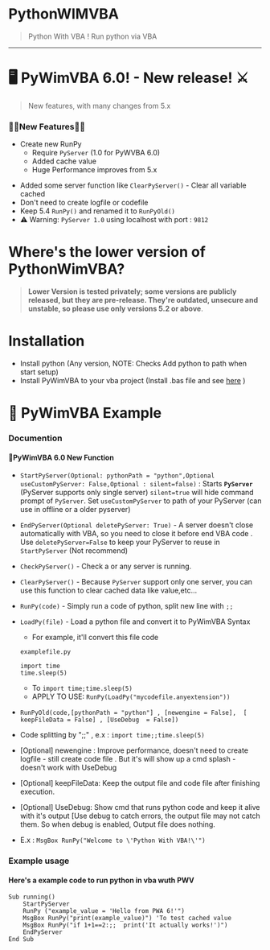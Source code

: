 # PythonWIMVBA
> Python With VBA ! Run python via VBA
---
# **🖥 PyWimVBA 6.0! - New release! ⚔**
> New features, with many changes from 5.x
### 🎉🎉**New Features**🎉🎉
- Create new RunPy
	- Require `PyServer` (1.0 for PyWVBA 6.0) 
	- Added cache value
  - Huge Performance improves from 5.x 
+ Added some server function like `ClearPyServer()` - Clear all variable cached
+ Don't need to create logfile or codefile
+ Keep 5.4 `RunPy()` and renamed it to `RunPyOld()`
+ ⚠ Warning: `PyServer 1.0` using localhost with port : `9812` 
# Where's the lower version of PythonWimVBA?
> **Lower Version is tested privately; some versions are publicly released, but they are pre-release. They're outdated, unsecure and unstable, so please use only versions 5.2 or above**.

# Installation
+ Install python (Any version, NOTE: Checks Add python to path when start setup)
+ Install PyWimVBA to your vba project (Install .bas file and see [here](https://support.tetcos.com/support/solutions/articles/14000143233-how-to-import-vba-script-bas-file-in-ms-excel-) )

# 🎨 PyWimVBA Example
### Documention
#### 💎PyWimVBA 6.0 New Function
+ `StartPyServer(Optional: pythonPath = "python",Optional useCustomPyServer: False,Optional : silent=false)` :  Starts **`PyServer`** (PyServer supports only single server) `silent=true` will hide command prompt of `PyServer`. Set `useCustomPyServer` to path of your PyServer (can use in offline or a older pyserver)
+ `EndPyServer(Optional deletePyServer: True)` - A server doesn't close automatically with VBA, so you need to close it before end VBA code .  Use `deletePyServer=False` to keep your PyServer to reuse in `StartPyServer` (Not recommend)
+ `CheckPyServer()` - Check a or any server is running.
+ `ClearPyServer()` - Because `PyServer` support only one server, you can use this function to clear cached data like value,etc...
+ `RunPy(code)` - Simply run a code of python, split new line with `;;`
+ ``LoadPy(file)`` - Load a python file and convert it to PyWimVBA Syntax
  - For example, it'll convert this file code
  
  `examplefile.py`

  ```
  import time
  time.sleep(5)
  ```
  - To `import time;time.sleep(5)`
  - APPLY TO USE: `RunPy(LoadPy("mycodefile.anyextension"))`
    
+ ``RunPyOld(code,[pythonPath = "python"] , [newengine = False],  [ keepFileData = False] , [UseDebug  = False])``
+ Code splitting by ";;" , e.x : `import time;;time.sleep(5)`
+ [Optional] newengine : Improve performance, doesn't need to create logfile - still create code file . But it's will show up a cmd splash - doesn't work with UseDebug
+ [Optional] keepFileData: Keep the output file and code file after finishing execution. 
+ [Optional] UseDebug: Show cmd that runs python code and keep it alive with it's output [Use debug to catch errors, the output file may not catch them. So when debug is enabled, Output file does nothing.
+ E.x : `MsgBox RunPy("Welcome to \'Python With VBA!\'")`
### Example usage
#### Here's a example code to run python in vba wuth PWV
```
Sub running()
    StartPyServer
    RunPy ("example_value = 'Hello from PWA 6!'")
    MsgBox RunPy("print(example_value)") 'To test cached value
    MsgBox RunPy("if 1+1==2:;;  print('It actually works!')")
    EndPyServer
End Sub
```
